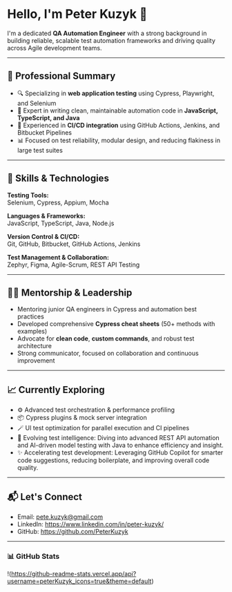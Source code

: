 # Hello, I'm Peter Kuzyk 👋

I'm a dedicated **QA Automation Engineer** with a strong background in building reliable, scalable test automation frameworks and driving quality across Agile development teams.

---

## 💼 Professional Summary

- 🔍 Specializing in **web application testing** using Cypress, Playwright, and Selenium
- 🧪 Expert in writing clean, maintainable automation code in **JavaScript, TypeScript, and Java**
- 🔄 Experienced in **CI/CD integration** using GitHub Actions, Jenkins, and Bitbucket Pipelines
- 📊 Focused on test reliability, modular design, and reducing flakiness in large test suites

---

## 🧠 Skills & Technologies

**Testing Tools:**  
Selenium, Cypress, Appium, Mocha

**Languages & Frameworks:**  
JavaScript, TypeScript, Java, Node.js

**Version Control & CI/CD:**  
Git, GitHub, Bitbucket, GitHub Actions, Jenkins

**Test Management & Collaboration:**  
Zephyr, Figma, Agile-Scrum, REST API Testing

---

## 🧑‍🏫 Mentorship & Leadership

- Mentoring junior QA engineers in Cypress and automation best practices
- Developed comprehensive **Cypress cheat sheets** (50+ methods with examples)
- Advocate for **clean code**, **custom commands**, and robust test architecture
- Strong communicator, focused on collaboration and continuous improvement

---

## 📈 Currently Exploring

- ⚙️ Advanced test orchestration & performance profiling
- 📦 Cypress plugins & mock server integration
- 🪄 UI test optimization for parallel execution and CI pipelines
- 🤖 Evolving test intelligence: Diving into advanced REST API automation and AI-driven model testing with Java to enhance efficiency and insight.
- ✨ Accelerating test development: Leveraging GitHub Copilot for smarter code suggestions, reducing boilerplate, and improving overall code quality.


---

## 📬 Let's Connect
- Email: pete.kuzyk@gmail.com
- LinkedIn: https://www.linkedin.com/in/peter-kuzyk/
- GitHub: https://github.com/PeterKuzyk

---

### 📊 GitHub Stats
!(https://github-readme-stats.vercel.app/api?username=peterKuzyk_icons=true&theme=default)

